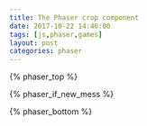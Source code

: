 ```yaml
---
title: The Phaser crop component
date: 2017-10-22 14:46:00
tags: [js,phaser,games]
layout: post
categories: phaser
---
```


<!-- more -->

{% phaser_top %}

{% phaser_if_new_mess %}

{% phaser_bottom %}
